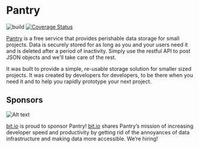 # Pantry
![build](https://github.com/imRohan/Pantry/workflows/build/badge.svg?branch=master)
[![Coverage Status](https://coveralls.io/repos/github/imRohan/Pantry/badge.svg?branch=master)](https://coveralls.io/github/imRohan/Pantry?branch=master)

[Pantry](https://getpantry.cloud/) is a free service that provides perishable data storage for small projects. Data is securely stored for as long as you and your users need it and is deleted after a period of inactivity. Simply use the restful API to post JSON objects and we'll take care of the rest.

It was built to provide a simple, re-usable storage solution for smaller sized projects. It was created by developers for developers, to be there when you need it and to help you rapidly prototype your next project.

## Sponsors
![Alt text](https://i.imgur.com/wyphsuG.png)

[bit.io](https://bit.io/about?utm_source=getpantry_github&utm_medium=sponsor&utm_campaign=get_pantry_sponsorship) is proud to sponsor Pantry! [bit.io](https://bit.io/about?utm_source=getpantry_github&utm_medium=sponsor&utm_campaign=get_pantry_sponsorship) shares Pantry’s mission of increasing developer speed and productivity by getting rid of the annoyances of data infrastructure and making data more accessible. We’re hiring!
